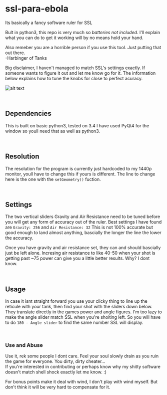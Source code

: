 # ssl-para-ebola
Its basically a fancy software ruler for SSL

Bult in python3, this repo is very much so *batteries not included*. I'll explain what you can do to get it working will by no means hold your hand.

Also remeber you are a horrible person if you use this tool. Just putting that out there.  
\-Harbinger of Tanks

Big disclaimer, I haven't managed to match SSL's settings exactly. If someone wants to figure it out and let me know go for it. The information below explains how to tune the knobs for close to perfect acuracy.

![alt text](http://i.imgur.com/mMfz3XO.png "Screenshot")

&nbsp;

## Dependencies
This is built on basic python3, tested on 3.4 I have used PyQt4 for the window so youll need that as well as python3.

&nbsp;

## Resolution
The resolution for the program is currently just hardcoded to my 1440p monitor, youll have to change this if yours is different. The line to change here is the one with the `setGeometry()` fuction.

&nbsp;

## Settings
The two vertical sliders Gravity and Air Resistance need to be tuned before you will get any form of accuracy out of the ruler.
Best settings I have found are `Gravity: 256` and `Air Resistance: 32` This is not 100% accurate but good enough to land almost anything, bascially the longer the line the lower the accuracy.

Once you have gravity and air resistance set, they can and should bascially just be left alone. Incresing air resistance to like 40-50 when your shot is getting past ~75 power can give you a little better results. Why? I dont know.

&nbsp;

## Usage
In case it isnt straight forward you use your clicky thing to line up the reticule with your tank, then find your shot with the sliders down below. They translate directly in the games power and angle figures. I'm too lazy to make the angle slider match SSL when you're shoiting left. So you will have to do `180 - Angle slider` to find the same number SSL will display.

&nbsp;
&nbsp;

### Use and Abuse
Use it, rek some people I dont care. Feel your soul slowly drain as you ruin the game for everyone. You dirty, dirty cheater...  
If you're interested in contributing or perhaps know why my shitty software doesn't match shell shock exactly let me know. :)

For bonus points make it deal with wind, I don't play with wind myself. But don't think it will be very hard to compensate for it.
